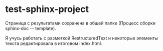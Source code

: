 # test-sphinx-project

Страница с результатами сохранена в общей папке (Процесс сборки sphinx-doc -- template).

Я учусь работать с разметкой RestructuredText и некоторые элементы текста редактировала в итоговом index.html.
 
